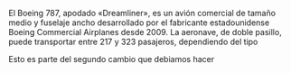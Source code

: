 El Boeing 787, apodado «Dreamliner», es un avión comercial de tamaño medio y fuselaje ancho desarrollado por el fabricante estadounidense Boeing Commercial Airplanes desde 2009. La aeronave, de doble pasillo, puede transportar entre 217 y 323 pasajeros, dependiendo del tipo


Esto es parte del segundo cambio que debiamos hacer 